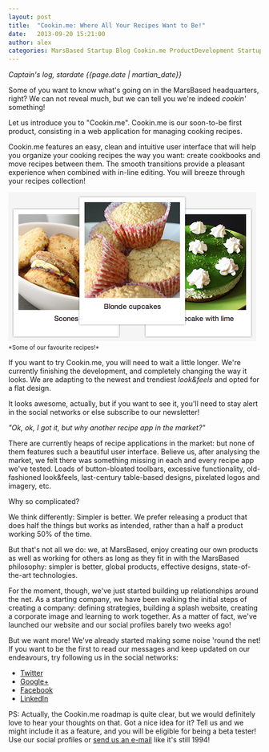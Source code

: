 ```yaml
---
layout: post
title:  "Cookin.me: Where All Your Recipes Want to Be!"
date:   2013-09-20 15:21:00
author: alex
categories: MarsBased Startup Blog Cookin.me ProductDevelopment Startups
---
```


*Captain's log, stardate {{page.date | martian_date}}*

Some of you want to know what's going on in the MarsBased headquarters, right? We can not reveal much, but we can tell you we're indeed *cookin'* something!

Let us introduce you to "Cookin.me". Cookin.me is our soon-to-be first product, consisting in a web application for managing cooking recipes.

<!--more-->

Cookin.me features an easy, clean and intuitive user interface that will help you organize your cooking recipes the way you want: create cookbooks and move recipes between them. The smooth transitions provide a pleasant experience when combined with in-line editing. You will breeze through your recipes collection!

<img src="/images/blog/post2.png" alt="Some of our favourite recipes!" title="Some of our favourite recipes!" class="img-center img-responsive" />
<small class="caption">*Some of our favourite recipes!*</small>

If you want to try Cookin.me, you will need to wait a little longer. We're currently finishing the development, and completely changing the way it looks. We are adapting to the newest and trendiest *look&feels* and opted for a flat design.

It looks awesome, actually, but if you want to see it, you'll need to stay alert in the social networks or else subscribe to our newsletter!

*"Ok, ok, I got it, but why another recipe app in the market?"*

There are currently heaps of recipe applications in the market: but none of them features such a beautiful user interface. Believe us, after analysing the market, we felt there was something missing in each and every recipe app we've tested. Loads of button-bloated toolbars, excessive functionality, old-fashioned look&feels, last-century table-based designs, pixelated logos and imagery, etc.

Why so complicated?

We think differently: Simpler is better. We prefer releasing a product that does half the things but works as intended, rather than a half a product working 50% of the time.

But that's not all we do: we, at MarsBased, enjoy creating our own products as well as working for others as long as they fit in with the MarsBased philosophy: simpler is better, global products, effective designs, state-of-the-art technologies.

For the moment, though, we've just started building up relationships around the net. As a starting company, we have been walking the initial steps of creating a company: defining strategies, building a splash website, creating a corporate image and learning to work together. As a matter of fact, we've launched our website and our social profiles barely two weeks ago!

But we want more! We've already started making some noise 'round the net! If you want to be the first to read our messages and keep updated on our endeavours, try following us in the social networks:

* <a href="https://twitter.com/MarsBased" title="MarsBased Twitter Profile" target="_blank">Twitter</a>
* <a href="http://plus.google.com/+Marsbased/" title="MarsBased on Google+" target="_blank">Google+</a>
* <a href="http://facebook.com/marsbased" title="MarsBased Facebook Profile" target="_blank">Facebook</a>
* <a href="http://www.linkedin.com/company/marsbased" title="MarsBased LinkedIn Profile" target="_blank">LinkedIn</a>

PS: Actually, the Cookin.me roadmap is quite clear, but we would definitely love to hear your thoughts on that. Got a nice idea for it? Tell us and we might include it as a feature, and you will be eligible for being a beta tester! Use our social profiles or <a href="mailto:hola@marsbased.com">send us an e-mail</a> like it's still 1994!


